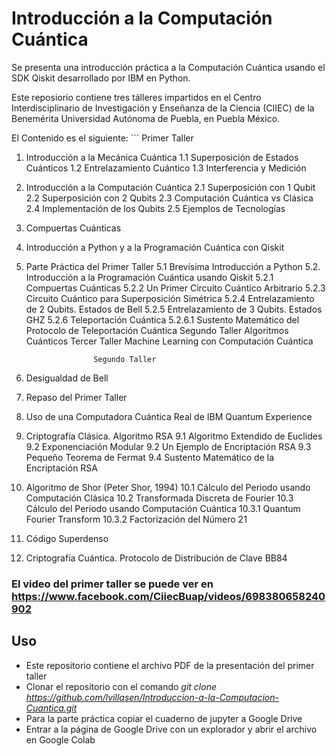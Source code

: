 # Introducción a la Computación Cuántica
Se presenta una introducción práctica a la Computación Cuántica usando el SDK Qiskit desarrollado por IBM en Python. 

Este reposiorio contiene tres tálleres impartidos en el Centro Interdisciplinario de Investigación y Enseñanza de la Ciencia (CIIEC) de la Benemérita Universidad Autónoma de Puebla, en Puebla México.

El Contenido es el siguiente:
´´´
                       Primer Taller
1. Introducción a la Mecánica Cuántica
1.1 Superposición de Estados Cuánticos
1.2 Entrelazamiento Cuántico
1.3 Interferencia y Medición
2. Introducción a la Computación Cuántica
2.1 Superposición con 1 Qubit
2.2 Superposición con 2 Qubits
2.3 Computación Cuántica vs Clásica
2.4 Implementación de los Qubits
2.5 Ejemplos de Tecnologías
3. Compuertas Cuánticas
4. Introducción a Python y a la Programación Cuántica con Qiskit
5. Parte Práctica del Primer Taller
5.1 Brevísima Introducción a Python
5.2. Introducción a la Programación Cuántica usando Qiskit
5.2.1 Compuertas Cuánticas
5.2.2 Un Primer Circuito Cuántico Arbitrario
5.2.3 Circuito Cuántico para Superposición Simétrica
5.2.4 Entrelazamiento de 2 Qubits. Estados de Bell
5.2.5 Entrelazamiento de 3 Qubits. Estados GHZ
5.2.6 Teleportación Cuántica
5.2.6.1 Sustento Matemático del Protocolo de Teleportación Cuántica
Segundo Taller
Algoritmos Cuánticos
Tercer Taller
Machine Learning con Computación Cuántica

                      Segundo Taller
6. Desigualdad de Bell
7. Repaso del Primer Taller
8. Uso de una Computadora Cuántica Real de IBM Quantum Experience
9. Criptografía Clásica. Algoritmo RSA
9.1 Algoritmo Extendido de Euclides
9.2 Exponenciación Modular
9.2 Un Ejemplo de Encriptación RSA
9.3 Pequeño Teorema de Fermat
9.4 Sustento Matemático de la Encriptación RSA
10. Algoritmo de Shor (Peter Shor, 1994)
10.1 Cálculo del Periodo usando Computación Clásica
10.2 Transformada Discreta de Fourier
10.3 Cálculo del Periodo usando Computación Cuántica
10.3.1 Quantum Fourier Transform
10.3.2 Factorización del Número 21
11. Código Superdenso
12. Criptografía Cuántica. Protocolo de Distribución de Clave BB84

### El video del primer taller se puede ver en https://www.facebook.com/CiiecBuap/videos/698380658240902

## Uso
- Este repositorio contiene el archivo PDF de la presentación del primer taller
- Clonar el repositorio con el comando *git clone https://github.com/lvillasen/Introduccion-a-la-Computacion-Cuantica.git*
- Para la parte práctica copiar el cuaderno de jupyter a Google Drive
- Entrar a la página de Google Drive con un explorador y abrir el archivo en Google Colab
